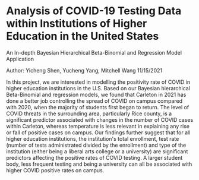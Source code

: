 # Analysis of COVID-19 Testing Data within Institutions of Higher Education in the United States
An In-depth Bayesian Hierarchical Beta-Binomial and Regression Model Application

Author: Yicheng Shen, Yucheng Yang, Mitchell Wang
11/15/2021

In this project, we are interested in modelling the positivity rate of COVID in higher education institutions in the U.S. Based on our Bayesian hierarchical Beta-Binomial and regression models, we found that Carleton in 2021 has done a better job controlling the spread of COVID on campus compared with 2020, when the majority of students first began to return. The level of COVID threats in the surrounding area, particularly Rice county, is a significant predictor associated with changes in the number of COVID cases within Carleton, whereas temperature is less relevant in explaining any rise or fall of positive cases on campus. Our findings further suggest that for all higher education institutions, the institution's total enrollment, test rate (number of tests administrated divided by the enrollment) and type of the institution (either being a liberal arts college or a university) are significant predictors affecting the positive rates of COVID testing. A larger student body, less frequent testing and being a university can all be associated with higher COVID positive rates on campus.
